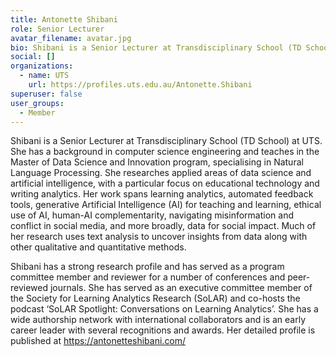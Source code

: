 ```yaml
---
title: Antonette Shibani
role: Senior Lecturer
avatar_filename: avatar.jpg
bio: Shibani is a Senior Lecturer at Transdisciplinary School (TD School) at UTS.
social: []
organizations:
  - name: UTS
    url: https://profiles.uts.edu.au/Antonette.Shibani
superuser: false
user_groups:
  - Member
---
```

Shibani is a Senior Lecturer at Transdisciplinary School (TD School) at UTS. She has a background in computer science engineering and teaches in the Master of Data Science and Innovation program, specialising in Natural Language Processing. She researches applied areas of data science and artificial intelligence, with a particular focus on educational technology and writing analytics. Her work spans learning analytics, automated feedback tools, generative Artificial Intelligence (AI) for teaching and learning, ethical use of AI, human-AI complementarity, navigating misinformation and conflict in social media, and more broadly, data for social impact. Much of her research uses text analysis to uncover insights from data along with other qualitative and quantitative methods.  

Shibani has a strong research profile and has served as a program committee member and reviewer for a number of conferences and peer-reviewed journals. She has served as an executive committee member of the Society for Learning Analytics Research (SoLAR) and co-hosts the podcast ‘SoLAR Spotlight: Conversations on Learning Analytics’. She has a wide authorship network with international collaborators and is an early career leader with several recognitions and awards. Her detailed profile is published at https://antonetteshibani.com/

